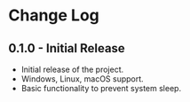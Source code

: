 # Change Log

## 0.1.0 - Initial Release

- Initial release of the project.
- Windows, Linux, macOS support.
- Basic functionality to prevent system sleep.